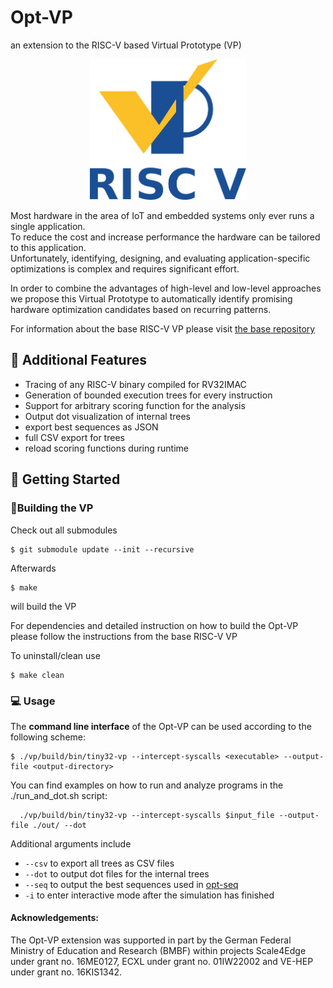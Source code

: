 # Opt-VP 
 an extension to the RISC-V based Virtual Prototype (VP)

<p align="center">
  <img src="./img/riscv-vp_logo.png" alt="RISC-V based Virtual Prototype (VP)" width="250"/>
</p>


Most hardware in the area of IoT and embedded systems only ever runs a single application.  
To reduce the cost and increase performance the hardware can be tailored to this application.  
Unfortunately, identifying, designing, and evaluating application-specific optimizations is complex and requires significant effort.

In order to combine the advantages of high-level and low-level approaches we propose this Virtual Prototype to automatically identify promising hardware optimization candidates based on recurring patterns. 



For information about the base RISC-V VP please visit [the base repository](https://github.com/agra-uni-bremen/riscv-vp)

## :dart: Additional Features

* Tracing of any RISC-V binary compiled for RV32IMAC 
* Generation of bounded execution trees for every instruction
* Support for arbitrary scoring function for the analysis
* Output dot visualization of internal trees
* export best sequences as JSON
* full CSV export for trees
* reload scoring functions during runtime

## :rocket: Getting Started

### :wrench:Building the VP ### 
Check out all submodules
```console
$ git submodule update --init --recursive
```
Afterwards
```console
$ make
```
will build the VP

For dependencies and detailed instruction on how to build the Opt-VP please follow the instructions from the base RISC-V VP

To uninstall/clean use
```console
$ make clean
```

### :computer: Usage

The **command line interface** of the Opt-VP can be used according to the following scheme:

```console
$ ./vp/build/bin/tiny32-vp --intercept-syscalls <executable> --output-file <output-directory>
```

You can find examples on how to run and analyze programs in the ./run_and_dot.sh script:
```
  ./vp/build/bin/tiny32-vp --intercept-syscalls $input_file --output-file ./out/ --dot
```

Additional arguments include 
* `--csv` to export all trees as CSV files
* `--dot` to output dot files for the internal trees
* `--seq` to output the best sequences used in [opt-seq](https://github.com/agra-uni-bremen/opt-seq)
* `-i` to enter interactive mode after the simulation has finished


#### Acknowledgements:

The Opt-VP extension was supported in part by the German Federal Ministry of
Education and Research (BMBF) within projects Scale4Edge under grant no.
16ME0127, ECXL under grant no. 01IW22002 and VE-HEP under grant no. 16KIS1342.

